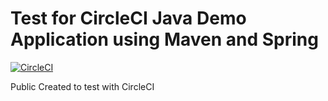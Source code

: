 # Test for CircleCI Java Demo Application using Maven and Spring

[![CircleCI](https://circleci.com/gh/ferchoeci/test/tree/master.svg?style=svg)](https://circleci.com/gh/ferchoeci/test/tree/master)

Public
Created to test with CircleCI
